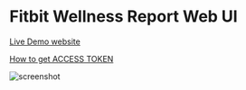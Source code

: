 # Fitbit Wellness Report Web UI

[Live Demo website](https://fitbit-api-web-ui.onrender.com/)

[How to get ACCESS TOKEN](https://github.com/arpanghosh8453/fitbit-web-ui-app/blob/main/help/GET_ACCESS_TOKEN.md)

![screenshot](https://github.com/arpanghosh8453/fitbit-web-ui-app/blob/main/help/Fitbit_Wellness_Report_Final.jpg)
